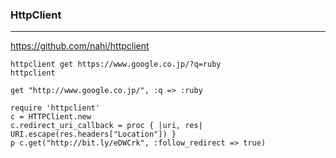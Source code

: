 ### HttpClient
---
https://github.com/nahi/httpclient

```
httpclient get https://www.google.co.jp/?q=ruby
httpclient

get "http://www.google.co.jp/", :q => :ruby

```

```
require 'httpclient'
c = HTTPClient.new
c.redirect_uri_callback = proc { |uri, res| URI.escape(res.headers["Location"]) }
p c.get("http://bit.ly/eDWCrk", :follow_redirect => true)

```



